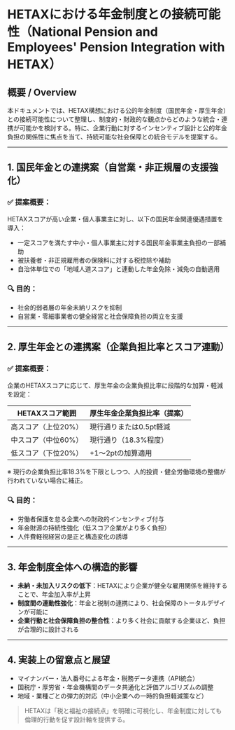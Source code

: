 # HETAXにおける年金制度との接続可能性（National Pension and Employees' Pension Integration with HETAX）

## 概要 / Overview

本ドキュメントでは、HETAX構想における公的年金制度（国民年金・厚生年金）との接続可能性について整理し、制度的・財政的な観点からどのような統合・連携が可能かを検討する。特に、企業行動に対するインセンティブ設計と公的年金負担の関係性に焦点を当て、持続可能な社会保障との統合モデルを提案する。

---

## 1. 国民年金との連携案（自営業・非正規層の支援強化）

### ✅ 提案概要：

HETAXスコアが高い企業・個人事業主に対し、以下の国民年金関連優遇措置を導入：

* 一定スコアを満たす中小・個人事業主に対する国民年金事業主負担の一部補助
* 被扶養者・非正規雇用者の保険料に対する税控除や補助
* 自治体単位での「地域人道スコア」と連動した年金免除・減免の自動適用

### 🔍 目的：

* 社会的弱者層の年金未納リスクを抑制
* 自営業・零細事業者の健全経営と社会保障負担の両立を支援

---

## 2. 厚生年金との連携案（企業負担比率とスコア連動）

### ✅ 提案概要：

企業のHETAXスコアに応じて、厚生年金の企業負担比率に段階的な加算・軽減を設定：

| HETAXスコア範囲  | 厚生年金企業負担比率（提案） |
| ----------- | -------------- |
| 高スコア（上位20%） | 現行通りまたは0.5pt軽減 |
| 中スコア（中位60%） | 現行通り（18.3%程度）  |
| 低スコア（下位20%） | +1〜2ptの加算適用    |

※ 現行の企業負担比率18.3%を下限としつつ、人的投資・健全労働環境の整備が行われていない場合に補正。

### 🔍 目的：

* 労働者保護を怠る企業への財政的インセンティブ付与
* 年金財源の持続性強化（低スコア企業がより多く負担）
* 人件費軽視経営の是正と構造変化の誘導

---

## 3. 年金制度全体への構造的影響

* **未納・未加入リスクの低下**：HETAXにより企業が健全な雇用関係を維持することで、年金加入率が上昇
* **制度間の連動性強化**：年金と税制の連携により、社会保障のトータルデザインが可能に
* **企業行動と社会保障負担の整合性**：より多く社会に貢献する企業ほど、負担が合理的に設計される

---

## 4. 実装上の留意点と展望

* マイナンバー・法人番号による年金・税務データ連携（API統合）
* 国税庁・厚労省・年金機構間のデータ共通化と評価アルゴリズムの調整
* 地域・業種ごとの弾力的対応（中小企業への一時的負担軽減策など）

> HETAXは「税と福祉の接続点」を明確に可視化し、年金制度に対しても倫理的行動を促す設計軸を提供する。
